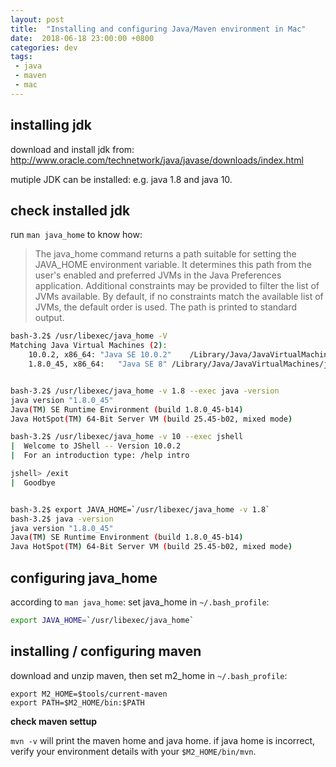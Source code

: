 ```yaml
---
layout: post
title:  "Installing and configuring Java/Maven environment in Mac"
date:  2018-06-18 23:00:00 +0800
categories: dev
tags:
 - java
 - maven
 - mac
---
```


## installing jdk

download and install jdk from: 
http://www.oracle.com/technetwork/java/javase/downloads/index.html

mutiple JDK can be installed: e.g. java 1.8 and java 10.


## check installed jdk
run `man java_home` to know how:

> The  java_home  command  returns a path suitable for setting the JAVA_HOME environment variable.  It determines this path
       from the user's enabled and preferred JVMs in the Java Preferences application.  Additional constraints may  be  provided
       to  filter the list of JVMs available.  By default, if no constraints match the available list of JVMs, the default order
       is used.  The path is printed to standard output.

```bash
bash-3.2$ /usr/libexec/java_home -V
Matching Java Virtual Machines (2):
    10.0.2, x86_64:	"Java SE 10.0.2"	/Library/Java/JavaVirtualMachines/jdk-10.0.2.jdk/Contents/Home
    1.8.0_45, x86_64:	"Java SE 8"	/Library/Java/JavaVirtualMachines/jdk1.8.0_45.jdk/Contents/Home


bash-3.2$ /usr/libexec/java_home -v 1.8 --exec java -version
java version "1.8.0_45"
Java(TM) SE Runtime Environment (build 1.8.0_45-b14)
Java HotSpot(TM) 64-Bit Server VM (build 25.45-b02, mixed mode)

bash-3.2$ /usr/libexec/java_home -v 10 --exec jshell
|  Welcome to JShell -- Version 10.0.2
|  For an introduction type: /help intro

jshell> /exit
|  Goodbye


bash-3.2$ export JAVA_HOME=`/usr/libexec/java_home -v 1.8`
bash-3.2$ java -version
java version "1.8.0_45"
Java(TM) SE Runtime Environment (build 1.8.0_45-b14)
Java HotSpot(TM) 64-Bit Server VM (build 25.45-b02, mixed mode)
```

## configuring java_home

according to `man java_home`:
set java_home in `~/.bash_profile`:
```bash
export JAVA_HOME=`/usr/libexec/java_home`
```

## installing / configuring maven

download and unzip maven, then set m2_home in `~/.bash_profile`:
```
export M2_HOME=$tools/current-maven
export PATH=$M2_HOME/bin:$PATH
```

**check maven settup**

`mvn -v` will print the maven home and java home.  if java home is incorrect, verify your environment details with your `$M2_HOME/bin/mvn`.
